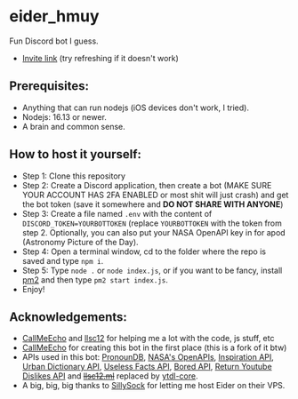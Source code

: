 # eider_hmuy
Fun Discord bot I guess.
- [Invite link](https://tiny.cc/eider_hmuy) (try refreshing if it doesn't work)

## Prerequisites:
- Anything that can run nodejs (iOS devices don't work, I tried).
- Nodejs: 16.13 or newer.
- A brain and common sense.

## How to host it yourself: 
- Step 1: Clone this repository
- Step 2: Create a Discord application, then create a bot (MAKE SURE YOUR ACCOUNT HAS 2FA ENABLED or most shit will just crash) and get the bot token (save it somewhere and **DO NOT SHARE WITH ANYONE**)
- Step 3: Create a file named `.env` with the content of `DISCORD_TOKEN=YOURBOTTOKEN` (replace `YOURBOTTOKEN` with the token from step 2. Optionally, you can also put your NASA OpenAPI key in for apod (Astronomy Picture of the Day). 
- Step 4: Open a terminal window, cd to the folder where the repo is saved and type `npm i`.
- Step 5: Type `node .` or `node index.js`, or if you want to be fancy, install [pm2](https://www.npmjs.com/package/pm2) and then type `pm2 start index.js`.
- Enjoy!

## Acknowledgements: 
- [CallMeEcho](https://github.com/CallMeEchoCodes) and [llsc12](https://github.com/llsc12) for helping me a lot with the code, js stuff, etc 
- [CallMeEcho](https://github.com/CallMeEchoCodes) for creating this bot in the first place (this is a fork of it btw)
- APIs used in this bot: [PronounDB](https://pronoundb.org), [NASA's OpenAPIs](https://api.nasa.gov/), [Inspiration API](https://inspiration.goprogram.ai/), [Urban Dictionary API](https://www.urbandictionary.com/), [Useless Facts API](https://uselessfacts.jsph.pl/random.json?language=en), [Bored API](https://www.boredapi.com/api/activity/), [Return Youtube Dislikes API](https://returnyoutubedislike.com) and ~~[llsc12.ml](https://llsc12.ml)~~ replaced by [ytdl-core](https://www.npmjs.com/package/ytdl-core).
- A big, big, big thanks to [SillySock](https://github.com/Sillysockk) for letting me host Eider on their VPS.